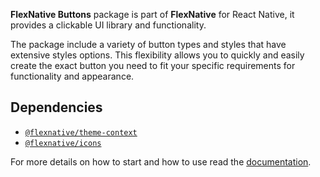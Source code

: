 **FlexNative Buttons** package is part of **FlexNative** for React Native, it provides a clickable UI library and functionality.

The package include a variety of button types and styles that have extensive styles options.
This flexibility allows you to quickly and easily create the exact button you need to fit your specific requirements for functionality and appearance.


## Dependencies
- [`@flexnative/theme-context`](https://www.npmjs.com/package/@flexnative/theme-context)
- [`@flexnative/icons`](https://www.npmjs.com/package/@flexnative/icons)


For more details on how to start and how to use read the [documentation](https://redonalla.github.io/flexnative/).
